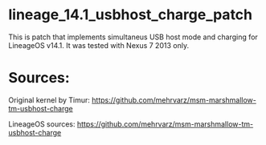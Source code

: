 # lineage_14.1_usbhost_charge_patch

This is patch that implements simultaneus USB host mode and charging for LineageOS v14.1. It was tested with Nexus 7 2013 only. 

# Sources:

Original kernel by Timur: https://github.com/mehrvarz/msm-marshmallow-tm-usbhost-charge 

LineageOS sources: https://github.com/mehrvarz/msm-marshmallow-tm-usbhost-charge
